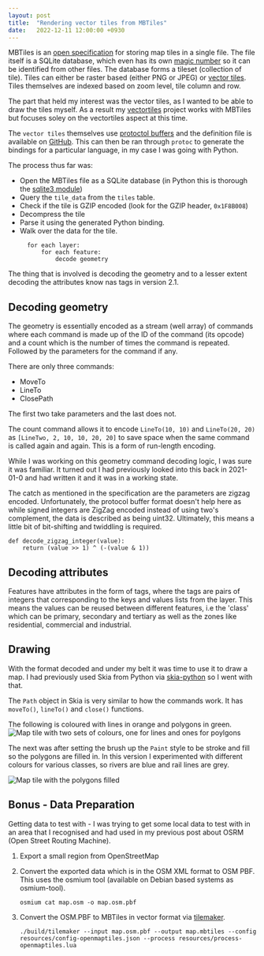```yaml
---
layout: post
title:  "Rendering vector tiles from MBTiles"
date:   2022-12-11 12:00:00 +0930
---
```

MBTiles is an [open specification][1] for storing map tiles in a single file.
The file itself is a SQLite database, which even has its own [magic number][2] so
it can be identified from other files. The database forms a tileset (collection
of tile). Tiles can either be raster based (either PNG or JPEG) or
[vector tiles][3].  Tiles themselves are indexed based on zoom level, tile
column and row.

The part that held my interest was the vector tiles, as I wanted to be able to
draw the tiles myself. As a result my [vectortiles][4] project works with
MBTiles but focuses soley on the vectortiles aspect at this time.

The `vector tiles` themselves use [protoctol buffers][5] and the definition
file is available on [GitHub][6]. This can then be ran through `protoc` to
generate the bindings for a particular language, in my case I was going with
Python.

The process thus far was:
- Open the MBTiles file as a SQLite database (in Python this is thorough the
  [sqlite3 module][7])
- Query the `tile_data` from the `tiles` table.
- Check if the tile is GZIP encoded (look for the GZIP header, `0x1F8B008`)
- Decompress the tile
- Parse it using the generated Python binding.
- Walk over the data for the tile.
  ```
    for each layer:
        for each feature:
            decode geometry
  ```

The thing that is involved is decoding the geometry and to a lesser extent
decoding the attributes know nas tags in version 2.1.

## Decoding geometry

The geometry is essentially encoded as a stream (well array) of commands
where each command is made up of the ID of the command (its opcode) and
a count which is the number of times the command is repeated. Followed by
the parameters for the command if any.

There are only three commands:
- MoveTo
- LineTo
- ClosePath

The first two take parameters and the last does not.

The count command allows it to encode `LineTo(10, 10)` and `LineTo(20, 20)` as
`[LineTwo, 2, 10, 10, 20, 20]` to save space when the same command is called
again and again. This is a form of run-length encoding.

While I was working on this geometry command decoding logic, I was sure it was
familiar. It turned out I had previously looked into this back in 2021-01-0
and had written it and it was in a working state.

The catch as mentioned in the specification are the parameters are zigzag
encoded. Unfortunately, the protocol buffer format doesn't help here as
while signed integers are ZigZag encoded instead of using two's complement,
the data is described as being uint32. Ultimately, this means a little bit of
bit-shifting and twiddling is required.

```
def decode_zigzag_integer(value):
    return (value >> 1) ^ (-(value & 1))
```

## Decoding attributes
Features have attributes in the form of tags, where the tags are pairs of
integers that corresponding to the keys and values lists from the layer.
This means the values can be reused between different features, i.e the
'class' which can be primary, secondary and tertiary as well as the zones like
residential, commercial and industrial.

## Drawing

With the format decoded and under my belt it was time to use it to draw a map.
I had previously used Skia from Python via [skia-python][8] so I went with that.

The `Path` object in Skia is very similar to how the commands work. It has
`moveTo()`, `lineTo()` and `close()` functions.

The following is coloured with lines in orange and polygons in green.
![Map tile with two sets of colours, one for lines and ones for poylgons](/assets/2022-12-11-tiles_two_colours.png)

The next was after setting the brush up the `Paint` style to be stroke and
fill so the polygons are filled in. In this version I experimented with
different colours for various classes, so rivers are blue and rail lines are
grey.

![Map tile with the polygons filled](/assets/2022-12-11-tiles_filled.png)

## Bonus - Data Preparation

Getting data to test with - I was trying to get some local data to test with in
an area that I recognised and had used in my previous post about OSRM (Open
Street Routing Machine).

1. Export a small region from OpenStreetMap
2. Convert the exported data which is in the OSM XML format to OSM PBF.
   This uses the osmium tool (available on Debian based systems as
   osmium-tool).

    `osmium cat map.osm -o map.osm.pbf`
3. Convert the OSM.PBF to MBTiles in vector format via [tilemaker][9].

    `./build/tilemaker --input map.osm.pbf --output map.mbtiles --config resources/config-openmaptiles.json --process resources/process-openmaptiles.lua`

[1]: https://github.com/mapbox/mbtiles-spec
[2]: https://www.sqlite.org/src/artifact?ci=trunk&filename=magic.txt
[3]: https://github.com/mapbox/vector-tile-spec
[4]: https://github.com/donno/warehouse51/tree/master/vectortiles
[5]: https://developers.google.com/protocol-buffers/
[6]: https://github.com/mapbox/vector-tile-spec/blob/master/2.1%2Fvector_tile.proto
[7]: https://docs.python.org/3/library/sqlite3.html#module-sqlite3
[8]: https://pypi.org/project/skia-python/
[9]: https://github.com/systemed/tilemaker/